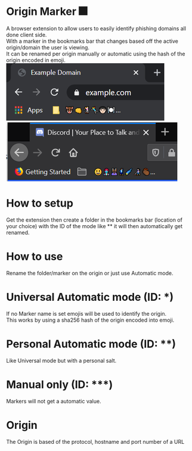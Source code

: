 # Origin Marker 🎆
A browser extension to allow users to easily identify phishing domains all done client side.  
With a marker in the bookmarks bar that changes based off the active origin/domain the user is viewing.  
It can be renamed per origin manually or automatic using the hash of the origin encoded in emoji.  
![Example of automatic mode using chrome](Chrome.png) ![Example of automatic mode using firefox](Firefox.png)

# How to setup
Get the extension then create a folder in the bookmarks bar (location of your choice) with the ID of the mode like ** it will then automatically get renamed.

# How to use
Rename the folder/marker on the origin or just use Automatic mode.

# Universal Automatic mode (ID: *)
If no Marker name is set emojis will be used to identify the origin.  
This works by using a sha256 hash of the origin encoded into emoji.

# Personal Automatic mode (ID: **)
Like Universal mode but with a personal salt.

# Manual only (ID: ***)
Markers will not get a automatic value.

# Origin
The Origin is based of the protocol, hostname and port number of a URL
